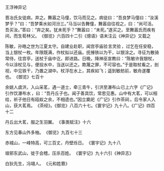 王浮神异记

  

晋冶氏女徒病，弃之。舞嚣之马僮，饮马而见之。病徒曰：“吾良梦马僮曰：“汝溪梦乎？”曰：“吾梦乘水如河汾三。”马当以告舞僮，舞嚣自往视之，曰：“尚可活。吾买汝。”答曰：“弃之矣。犹未死乎？”舞嚣曰：“未死。”遂买之。至舞嚣氏而疾有间，而生荀林父。 《御览》六百四十二引《熜语》语末注云《神异记》又载之 

陈敏，孙皓之世为江夏太守。自建业赴职，闻宫亭庙验 言灵验 ，过乞在任安稳，当上银杖一枚。年限既满，作杖拟以还庙。抚捶铁以为干，以银涂之。寻征为散骑常侍，往宫亭，送杖于庙中讫，即进路。日晚，降神巫宣教曰：“陈敏许我银杖，今以涂杖见与，便投水中，当送以还之。欺蔑之罪，不可容也。”于是取杖看之，剖视，中见铁干，乃置之湖中。杖浮在水上，其疾如飞；遥到敏舫前，敏舟遂覆也。 《御览》七百十 

余姚人虞洪，入山采茗，遇一道士，牵三青牛，引洪至瀑布山 已上六字《广记》引作饮瀑布水 ，曰：“吾丹丘子也。闻子善具饮，常思见惠。山中有大茗，可以相给，祈子他日有瓯蚁之余，不相遗也。”因立奠祀 《广记》引作茶祠 。后令家人入山，获大茗焉。 《茶经》。《御览》八百六十七。《寰宇记》九十八。《广记》四百十二 

丹丘出大茗，服之生羽翼。 《事类赋注》十六 

东方见春山外多柚。 《御览》九百七十三 

赤城山，一峰特高，可三百丈，丹壁烁日。 《寰宇记》九十八 

琅邪东武山，徙于会稽，压杀百姓。 《寰宇记》九十六引《神异志》 

白狄先生，冯翊人。 《元和姓篡》